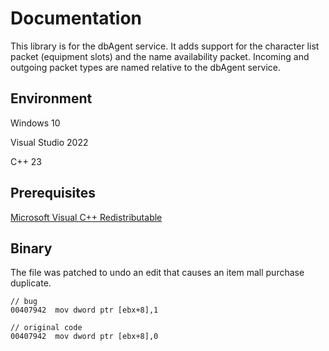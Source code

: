 # Documentation

This library is for the dbAgent service. It adds support for the character list packet (equipment slots) and the name availability packet. Incoming and outgoing packet types are named relative to the dbAgent service.

## Environment

Windows 10

Visual Studio 2022

C++ 23

## Prerequisites

[Microsoft Visual C++ Redistributable](https://aka.ms/vs/17/release/vc_redist.x86.exe)

## Binary

The file was patched to undo an edit that causes an item mall purchase duplicate.

```
// bug
00407942  mov dword ptr [ebx+8],1

// original code
00407942  mov dword ptr [ebx+8],0
```
